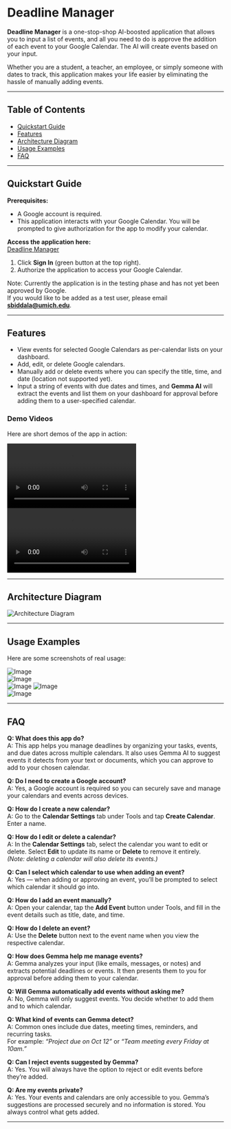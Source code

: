 # Deadline Manager

**Deadline Manager** is a one-stop-shop AI-boosted application that allows you to input a list of events, and all you need to do is approve the addition of each event to your Google Calendar. The AI will create events based on your input.  

Whether you are a student, a teacher, an employee, or simply someone with dates to track, this application makes your life easier by eliminating the hassle of manually adding events.

---

## Table of Contents
- [Quickstart Guide](#quickstart-guide)
- [Features](#features)
- [Architecture Diagram](#architecture-diagram)
- [Usage Examples](#usage-examples)
- [FAQ](#faq)

---

## Quickstart Guide

**Prerequisites:**  
- A Google account is required.  
- This application interacts with your Google Calendar. You will be prompted to give authorization for the app to modify your calendar.  

**Access the application here:**  
 [Deadline Manager](https://shriyabi.github.io/deadline_tracker/)  

1. Click **Sign In** (green button at the top right).  
2. Authorize the application to access your Google Calendar.  

Note: Currently the application is in the testing phase and has not yet been approved by Google.  
If you would like to be added as a test user, please email **sbiddala@umich.edu**.  

---

## Features

- View events for selected Google Calendars as per-calendar lists on your dashboard.  
- Add, edit, or delete Google calendars.  
- Manually add or delete events where you can specify the title, time, and date (location not supported yet).  
- Input a string of events with due dates and times, and **Gemma AI** will extract the events and list them on your dashboard for approval before adding them to a user-specified calendar.  

### Demo Videos
Here are short demos of the app in action:

![Demo Video 1](demo/IMG_7054.mp4)  
![Demo Video 2](demo/IMG_7055%202.mp4)  

---

## Architecture Diagram

![Architecture Diagram](demo/497_assignment.drawio.png)  

---

## Usage Examples

Here are some screenshots of real usage:

![Image](demo/img1.png)  
![Image](demo/img2.png)  
![Image](demo/img3.png)
![Image](demo/img4.png)   
![Image](demo/img5.png)   

---

## FAQ

**Q: What does this app do?**  
A: This app helps you manage deadlines by organizing your tasks, events, and due dates across multiple calendars. It also uses Gemma AI to suggest events it detects from your text or documents, which you can approve to add to your chosen calendar.

**Q: Do I need to create a Google account?**  
A: Yes, a Google account is required so you can securely save and manage your calendars and events across devices.

**Q: How do I create a new calendar?**  
A: Go to the **Calendar Settings** tab under Tools and tap **Create Calendar**. Enter a name.

**Q: How do I edit or delete a calendar?**  
A: In the **Calendar Settings** tab, select the calendar you want to edit or delete. Select **Edit** to update its name or **Delete** to remove it entirely.  
*(Note: deleting a calendar will also delete its events.)*

**Q: Can I select which calendar to use when adding an event?**  
A: Yes — when adding or approving an event, you’ll be prompted to select which calendar it should go into.

**Q: How do I add an event manually?**  
A: Open your calendar, tap the **Add Event** button under Tools, and fill in the event details such as title, date, and time.

**Q: How do I delete an event?**  
A: Use the **Delete** button next to the event name when you view the respective calendar.

**Q: How does Gemma help me manage events?**  
A: Gemma analyzes your input (like emails, messages, or notes) and extracts potential deadlines or events. It then presents them to you for approval before adding them to your calendar.

**Q: Will Gemma automatically add events without asking me?**  
A: No, Gemma will only suggest events. You decide whether to add them and to which calendar.

**Q: What kind of events can Gemma detect?**  
A: Common ones include due dates, meeting times, reminders, and recurring tasks.  
For example: *“Project due on Oct 12”* or *“Team meeting every Friday at 10am.”*

**Q: Can I reject events suggested by Gemma?**  
A: Yes. You will always have the option to reject or edit events before they’re added.

**Q: Are my events private?**  
A: Yes. Your events and calendars are only accessible to you. Gemma’s suggestions are processed securely and no information is stored. You always control what gets added.

---
